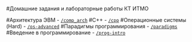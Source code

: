 #Домашние задания и лабораторные работы КТ ИТМО

#Архитектура ЭВМ - [`/comp_arch`](https://github.com/dimkolya/ct_itmo/tree/main/comp_arch)
#C++ - [`/cpp`](https://github.com/dimkolya/ct_itmo/tree/main/cpp)
#Операционные системы (Hard) - [`/os-advanced`](https://github.com/dimkolya/ct_itmo/tree/main/os-advanced)
#Парадигмы программирования - [`/paradigms`](https://github.com/dimkolya/ct_itmo/tree/main/paradigms)
#Введение в программирование - [`/prog-intro`](https://github.com/dimkolya/ct_itmo/tree/main/prog-intro)
